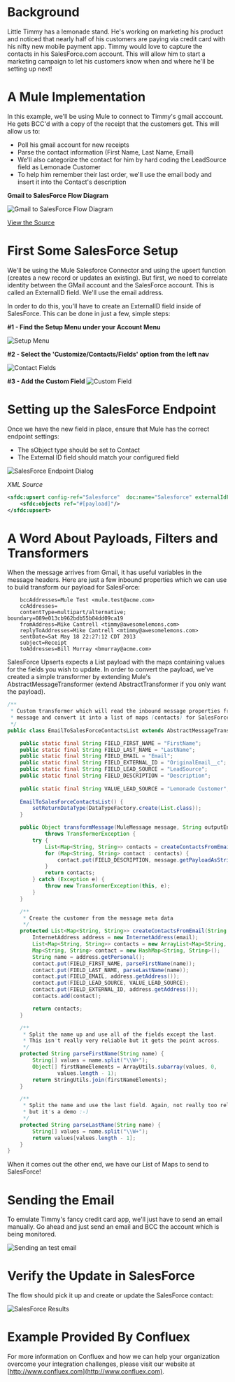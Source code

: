 # Background

Little Timmy has a lemonade stand. He's working on marketing his product and noticed that nearly half of his customers are paying via credit card with his nifty new mobile payment app. Timmy would love to capture the contacts in his SalesForce.com account. This will allow him to start a marketing campaign to let his customers know when and where he'll be setting up next!

# A Mule Implementation

In this example, we'll be using Mule to connect to Timmy's gmail acccount. He gets BCC'd with a copy of the receipt that the customers get. This will allow us to:

 - Poll his gmail account for new receipts
 - Parse the contact information (First Name, Last Name, Email)
 - We'll also categorize the contact for him by hard coding the LeadSource field as Lemonade Customer
 - To help him remember their last order, we'll use the email body and insert it into the Contact's description

**Gmail to SalesForce Flow Diagram**

![Gmail to SalesForce Flow Diagram](src/main/docs/flow.jpg?raw=true)

[View the Source](src/main/app/lemonade-stand-contacts.xml)


# First Some SalesForce Setup

We'll be using the Mule Salesforce Connector and using the upsert function (creates a new record or updates an existing). But first, we need to correlate identity between the GMail account and the SalesForce account. This is called an ExternalID field. We'll use the email address.

In order to do this, you'll have to create an ExternalID field inside of SalesForce. This can be done in just a few, simple steps:


**#1 - Find the Setup Menu under your Account Menu**

![Setup Menu](src/main/docs/contacts-external-id-1.jpg?raw=true)

**#2 - Select the 'Customize/Contacts/Fields' option from the left nav**

![Contact Fields](src/main/docs/contacts-external-id-2.jpg?raw=true)

**#3 - Add the Custom Field**
![Custom Field](src/main/docs/contacts-external-id-3.jpg?raw=true)

# Setting up the SalesForce Endpoint

Once we have the new field in place, ensure that Mule has the correct endpoint settings:

 - The sObject type should be set to Contact
 - The External ID field should match your configured field

![SalesForce Endpoint Dialog](src/main/docs/contacts-upsert-dialog.jpg?raw=true)

*XML Source*

```xml
<sfdc:upsert config-ref="Salesforce"  doc:name="Salesforce" externalIdFieldName="OriginalEmail__c" type="Contact"> 			
    <sfdc:objects ref="#[payload]"/>
</sfdc:upsert>
```

# A Word About Payloads, Filters and Transformers

When the message arrives from Gmail, it has useful variables in the message headers. Here are just a few inbound properties which we can use to build transform our payload for SalesForce:

```
    bccAddresses=Mule Test <mule.test@acme.com>
    ccAddresses=
    contentType=multipart/alternative; boundary=089e013cb962bdb55b04dd09ca19
    fromAddress=Mike Cantrell <timmy@awesomelemons.com>
    replyToAddresses=Mike Cantrell <mtimmy@awesomelemons.com>
    sentDate=Sat May 18 22:27:12 CDT 2013
    subject=Receipt
    toAddresses=Bill Murray <bmurray@acme.com>
```

SalesForce Upserts expects a List<Map> payload with the maps containing values for the fields you wish to update. In order to convert the payload, we've created a simple transformer by extending Mule's AbstractMessageTransformer (extend AbstractTransformer if you only want the payload).
	
```java
/**
 * Custom transformer which will read the inbound message properties from an email
 * message and convert it into a list of maps (contacts) for SalesForce.
 */
public class EmailToSalesForceContactsList extends AbstractMessageTransformer {

	public static final String FIELD_FIRST_NAME = "FirstName";
	public static final String FIELD_LAST_NAME = "LastName";
	public static final String FIELD_EMAIL = "Email";
	public static final String FIELD_EXTERNAL_ID = "OriginalEmail__c";
	public static final String FIELD_LEAD_SOURCE = "LeadSource";
	public static final String FIELD_DESCRIPTION = "Description";
	
	public static final String VALUE_LEAD_SOURCE = "Lemonade Customer";
	
	EmailToSalesForceContactsList() {
		setReturnDataType(DataTypeFactory.create(List.class));
	}

	public Object transformMessage(MuleMessage message, String outputEncoding)
			throws TransformerException {
		try {
			List<Map<String, String>> contacts = createContactsFromEmail((String) message.getInboundProperty("toAddresses"));
			for (Map<String, String> contact : contacts) {
				contact.put(FIELD_DESCRIPTION, message.getPayloadAsString());
			}
			return contacts;
		} catch (Exception e) {
			throw new TransformerException(this, e);
		}
	}

	/**
	 * Create the customer from the message meta data
	 */
	protected List<Map<String, String>> createContactsFromEmail(String email) throws AddressException {
		InternetAddress address = new InternetAddress(email);
		List<Map<String, String>> contacts = new ArrayList<Map<String, String>>();
		Map<String, String> contact = new HashMap<String, String>();
		String name = address.getPersonal();
		contact.put(FIELD_FIRST_NAME, parseFirstName(name));
		contact.put(FIELD_LAST_NAME, parseLastName(name));
		contact.put(FIELD_EMAIL, address.getAddress());
		contact.put(FIELD_LEAD_SOURCE, VALUE_LEAD_SOURCE);
		contact.put(FIELD_EXTERNAL_ID, address.getAddress());
		contacts.add(contact);

		return contacts;
	}

	/**
	 * Split the name up and use all of the fields except the last. 
	 * This isn't really very reliable but it gets the point across.
	 */
	protected String parseFirstName(String name) {
		String[] values = name.split("\\W+");
		Object[] firstNameElements = ArrayUtils.subarray(values, 0,
				values.length - 1);
		return StringUtils.join(firstNameElements);
	}

	/**
	 * Split the name and use the last field. Again, not really too reliable
	 * but it's a demo :-)
	 */
	protected String parseLastName(String name) {
		String[] values = name.split("\\W+");
		return values[values.length - 1];
	}
}
```	

When it comes out the other end, we have our List of Maps to send to SalesForce!

# Sending the Email

To emulate Timmy's fancy credit card app, we'll just have to send an email manually. Go ahead and just send an email and BCC the account which is being monitored.

![Sending an test email](src/main/docs/send-email.jpg?raw=true)

# Verify the Update in SalesForce

The flow should pick it up and create or update the SalesForce contact:

![SalesForce Results](src/main/docs/upsert-result.jpg?raw=true)

# Example Provided By Confluex

For more information on Confluex and how we can help your organization overcome your integration challenges, please visit our website at [http://www.confluex.com](http://www.confluex.com).
